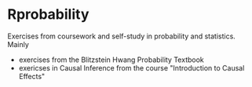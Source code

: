 # Rprobability
Exercises from coursework and self-study in probability and statistics.
Mainly 
- exercises from the Blitzstein Hwang  Probability Textbook
- exericses in Causal Inference from the course "Introduction to Causal Effects"
